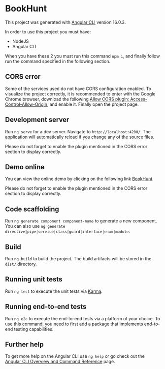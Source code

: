 # BookHunt

This project was generated with [Angular CLI](https://github.com/angular/angular-cli) version 16.0.3.

In order to use this project you must have:
- NodeJS
- Angular CLI

When you have these 2 you must run this command `npm i`, and finally follow run the command specified in the following section.

## CORS error

Some of the services used do not have CORS configuration enabled. To visualize the project correctly, it is recommended to enter with the Google Chrome browser, download the following [Allow CORS plugin: Access-Control-Allow-Origin](https://chrome.google.com/webstore/detail/allow-cors-access-control/lhobafahddgcelffkeicbaginigeejlf?hl=es), and enable it. Finally open the project page.

## Development server

Run `ng serve` for a dev server. Navigate to `http://localhost:4200/`. The application will automatically reload if you change any of the source files.

Please do not forget to enable the plugin mentioned in the CORS error section to display correctly.

## Demo online

You can view the online demo by clicking on the following link [BookHunt](https://mariehvegas.github.io/book-hunt/). 

Please do not forget to enable the plugin mentioned in the CORS error section to display correctly.

## Code scaffolding

Run `ng generate component component-name` to generate a new component. You can also use `ng generate directive|pipe|service|class|guard|interface|enum|module`.

## Build

Run `ng build` to build the project. The build artifacts will be stored in the `dist/` directory.

## Running unit tests

Run `ng test` to execute the unit tests via [Karma](https://karma-runner.github.io).

## Running end-to-end tests

Run `ng e2e` to execute the end-to-end tests via a platform of your choice. To use this command, you need to first add a package that implements end-to-end testing capabilities.

## Further help

To get more help on the Angular CLI use `ng help` or go check out the [Angular CLI Overview and Command Reference](https://angular.io/cli) page.
